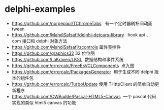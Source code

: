 # delphi-examples


- https://github.com/norgepaul/TChromeTabs   有一个定时器刷补间动画tween
- https://github.com/MahdiSafsafi/delphi-detours-library   hook api 、 com 接口和 delphi 对象方法
- https://github.com/MahdiSafsafi/zcontrols 属性表控件
- https://github.com/graphics32  32 位位图
- https://github.com/LaKraven/LKSL  数据结构和事件系统
- https://github.com/errorcalc/FreeEsVCLComponents  点九图
- https://github.com/errorcalc/PackagesGenerator  用于生成不同 delphi 版本的组件包
- https://github.com/errorcalc/TurboUpdate 使用 THttpClient 的简单自动更新程序
- https://github.com/CWBudde/Pascal-HTML5-Canvas  一个 pascal 代码实现的类似 html5 canvas 的功能
